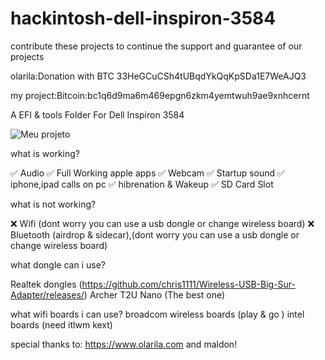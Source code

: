 # hackintosh-dell-inspiron-3584
contribute these projects to continue the support and guarantee of our projects

olarila:Donation with BTC 33HeGCuCSh4tUBqdYkQqKpSDa1E7WeAJQ3

my project:Bitcoin:bc1q6d9ma6m469epgn6zkm4yemtwuh9ae9xnhcernt



A EFI & tools Folder For Dell Inspiron 3584 

![Meu projeto](https://user-images.githubusercontent.com/123247947/213868484-76e9e4cc-5c1e-4492-a6eb-c9c0ce0a3d99.png)

what is working?

 ✅ Audio 
 ✅ Full Working apple apps
 ✅ Webcam 
 ✅ Startup sound 
 ✅ iphone,ipad calls on pc
 ✅ hibrenation & Wakeup 
 ✅ SD Card Slot
 
 what is not working?
 
 ❌ Wifi (dont worry you can use a usb dongle or change wireless board)
 ❌ Bluetooth (airdrop & sidecar),(dont worry you can use a usb dongle or change wireless board)
 
 what dongle can i use?
 
 Realtek dongles (https://github.com/chris1111/Wireless-USB-Big-Sur-Adapter/releases/)
 Archer T2U Nano (The best one)
 
 what wifi boards i can use? 
 broadcom wireless boards (play & go )
 intel boards (need itlwm kext)
 
 
 special thanks to:
 https://www.olarila.com
 and maldon!
 
